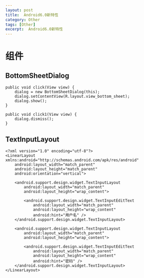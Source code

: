 ```yaml
---
layout: post
title:  Android6.0新特性
category: Other
tags: [Other]
excerpt:  Android6.0新特性
---
```


# 组件 #


## BottomSheetDialog ##
    
    public void click(View view) {
        dialog = new BottomSheetDialog(this);
        dialog.setContentView(R.layout.view_bottom_sheet);
        dialog.show();
    }

    public void click1(View view) {
        dialog.dismiss();
    }

## TextInputLayout ##

    <?xml version="1.0" encoding="utf-8"?>
	<LinearLayout xmlns:android="http://schemas.android.com/apk/res/android"
	    android:layout_width="match_parent"
	    android:layout_height="match_parent"
	    android:orientation="vertical">
	
	    <android.support.design.widget.TextInputLayout
	        android:layout_width="match_parent"
	        android:layout_height="wrap_content">
	
	        <android.support.design.widget.TextInputEditText
	            android:layout_width="match_parent"
	            android:layout_height="wrap_content"
	            android:hint="用户名" />
	    </android.support.design.widget.TextInputLayout>
	
	    <android.support.design.widget.TextInputLayout
	        android:layout_width="match_parent"
	        android:layout_height="wrap_content">
	
	        <android.support.design.widget.TextInputEditText
	            android:layout_width="match_parent"
	            android:layout_height="wrap_content"
	            android:hint="密码" />
	    </android.support.design.widget.TextInputLayout>
	</LinearLayout>


